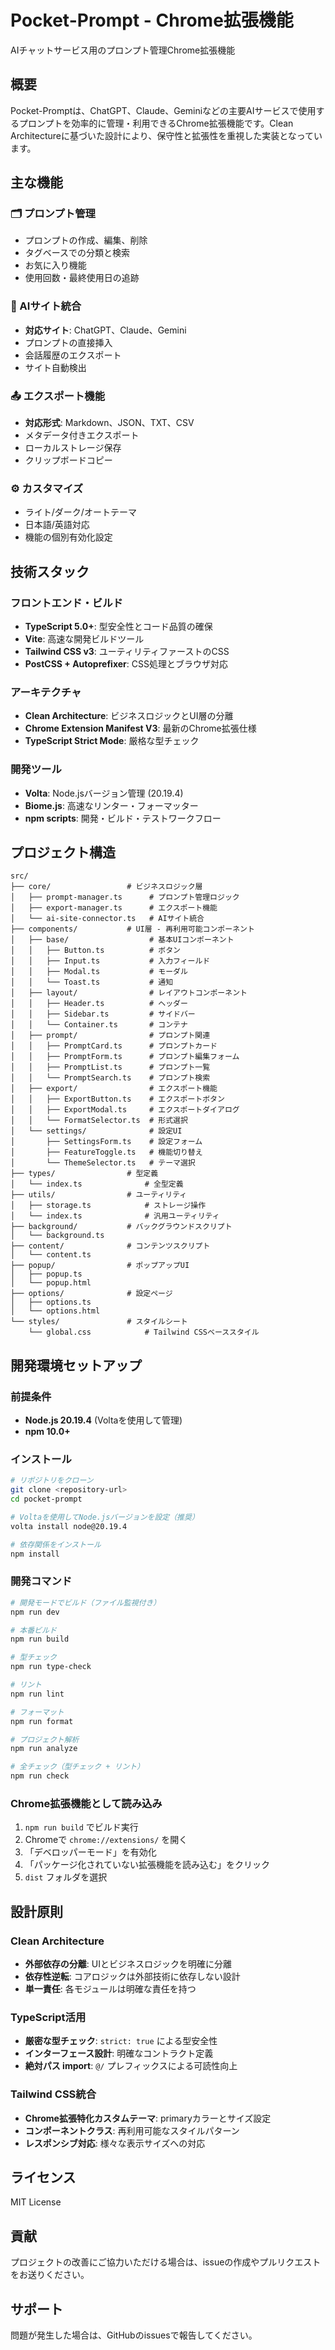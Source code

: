 # Pocket-Prompt - Chrome拡張機能

AIチャットサービス用のプロンプト管理Chrome拡張機能

## 概要

Pocket-Promptは、ChatGPT、Claude、Geminiなどの主要AIサービスで使用するプロンプトを効率的に管理・利用できるChrome拡張機能です。Clean Architectureに基づいた設計により、保守性と拡張性を重視した実装となっています。

## 主な機能

### 🗂️ プロンプト管理
- プロンプトの作成、編集、削除
- タグベースでの分類と検索
- お気に入り機能
- 使用回数・最終使用日の追跡

### 🤖 AIサイト統合
- **対応サイト**: ChatGPT、Claude、Gemini
- プロンプトの直接挿入
- 会話履歴のエクスポート
- サイト自動検出

### 📤 エクスポート機能
- **対応形式**: Markdown、JSON、TXT、CSV
- メタデータ付きエクスポート
- ローカルストレージ保存
- クリップボードコピー

### ⚙️ カスタマイズ
- ライト/ダーク/オートテーマ
- 日本語/英語対応
- 機能の個別有効化設定

## 技術スタック

### フロントエンド・ビルド
- **TypeScript 5.0+**: 型安全性とコード品質の確保
- **Vite**: 高速な開発ビルドツール
- **Tailwind CSS v3**: ユーティリティファーストのCSS
- **PostCSS + Autoprefixer**: CSS処理とブラウザ対応

### アーキテクチャ
- **Clean Architecture**: ビジネスロジックとUI層の分離
- **Chrome Extension Manifest V3**: 最新のChrome拡張仕様
- **TypeScript Strict Mode**: 厳格な型チェック

### 開発ツール
- **Volta**: Node.jsバージョン管理 (20.19.4)
- **Biome.js**: 高速なリンター・フォーマッター
- **npm scripts**: 開発・ビルド・テストワークフロー

## プロジェクト構造

```
src/
├── core/                 # ビジネスロジック層
│   ├── prompt-manager.ts      # プロンプト管理ロジック
│   ├── export-manager.ts      # エクスポート機能
│   └── ai-site-connector.ts   # AIサイト統合
├── components/           # UI層 - 再利用可能コンポーネント
│   ├── base/                  # 基本UIコンポーネント
│   │   ├── Button.ts          # ボタン
│   │   ├── Input.ts           # 入力フィールド
│   │   ├── Modal.ts           # モーダル
│   │   └── Toast.ts           # 通知
│   ├── layout/                # レイアウトコンポーネント
│   │   ├── Header.ts          # ヘッダー
│   │   ├── Sidebar.ts         # サイドバー
│   │   └── Container.ts       # コンテナ
│   ├── prompt/                # プロンプト関連
│   │   ├── PromptCard.ts      # プロンプトカード
│   │   ├── PromptForm.ts      # プロンプト編集フォーム
│   │   ├── PromptList.ts      # プロンプト一覧
│   │   └── PromptSearch.ts    # プロンプト検索
│   ├── export/                # エクスポート機能
│   │   ├── ExportButton.ts    # エクスポートボタン
│   │   ├── ExportModal.ts     # エクスポートダイアログ
│   │   └── FormatSelector.ts  # 形式選択
│   └── settings/              # 設定UI
│       ├── SettingsForm.ts    # 設定フォーム
│       ├── FeatureToggle.ts   # 機能切り替え
│       └── ThemeSelector.ts   # テーマ選択
├── types/                # 型定義
│   └── index.ts              # 全型定義
├── utils/                # ユーティリティ
│   ├── storage.ts            # ストレージ操作
│   └── index.ts              # 汎用ユーティリティ
├── background/           # バックグラウンドスクリプト
│   └── background.ts
├── content/              # コンテンツスクリプト
│   └── content.ts
├── popup/                # ポップアップUI
│   ├── popup.ts
│   └── popup.html
├── options/              # 設定ページ
│   ├── options.ts
│   └── options.html
└── styles/               # スタイルシート
    └── global.css            # Tailwind CSSベーススタイル
```

## 開発環境セットアップ

### 前提条件
- **Node.js 20.19.4** (Voltaを使用して管理)
- **npm 10.0+**

### インストール

```bash
# リポジトリをクローン
git clone <repository-url>
cd pocket-prompt

# Voltaを使用してNode.jsバージョンを設定（推奨）
volta install node@20.19.4

# 依存関係をインストール
npm install
```

### 開発コマンド

```bash
# 開発モードでビルド（ファイル監視付き）
npm run dev

# 本番ビルド
npm run build

# 型チェック
npm run type-check

# リント
npm run lint

# フォーマット
npm run format

# プロジェクト解析
npm run analyze

# 全チェック（型チェック + リント）
npm run check
```

### Chrome拡張機能として読み込み

1. `npm run build` でビルド実行
2. Chromeで `chrome://extensions/` を開く
3. 「デベロッパーモード」を有効化
4. 「パッケージ化されていない拡張機能を読み込む」をクリック
5. `dist` フォルダを選択

## 設計原則

### Clean Architecture
- **外部依存の分離**: UIとビジネスロジックを明確に分離
- **依存性逆転**: コアロジックは外部技術に依存しない設計
- **単一責任**: 各モジュールは明確な責任を持つ

### TypeScript活用
- **厳密な型チェック**: `strict: true` による型安全性
- **インターフェース設計**: 明確なコントラクト定義
- **絶対パス import**: `@/` プレフィックスによる可読性向上

### Tailwind CSS統合
- **Chrome拡張特化カスタムテーマ**: primaryカラーとサイズ設定
- **コンポーネントクラス**: 再利用可能なスタイルパターン
- **レスポンシブ対応**: 様々な表示サイズへの対応

## ライセンス

MIT License

## 貢献

プロジェクトの改善にご協力いただける場合は、issueの作成やプルリクエストをお送りください。

## サポート

問題が発生した場合は、GitHubのissuesで報告してください。